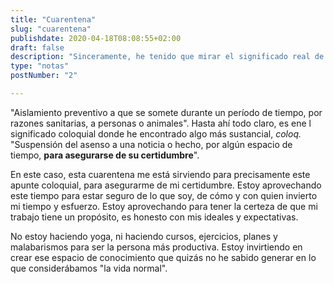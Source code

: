 ```yaml
---
title: "Cuarentena"
slug: "cuarentena"
publishdate: 2020-04-18T08:08:55+02:00
draft: false
description: "Sinceramente, he tenido que mirar el significado real de la palabra, no lo tenía claro del todo."
type: "notas"
postNumber: "2"

---
```


"Aislamiento preventivo a que se somete durante un período de tiempo, por razones sanitarias, a personas o animales". Hasta ahí todo claro, es ene l significado coloquial donde he encontrado algo más sustancial, *coloq.* "Suspensión del asenso a una noticia o hecho, por algún espacio de tiempo, **para asegurarse de su certidumbre**".

En este caso, esta cuarentena me está sirviendo para precisamente este apunte coloquial, para asegurarme de mi certidumbre. Estoy aprovechando este tiempo para estar seguro de lo que soy, de cómo y con quien invierto mi tiempo y esfuerzo. Estoy aprovechando para tener la certeza de que mi trabajo tiene un propósito, es honesto con mis ideales y expectativas.

No estoy haciendo yoga, ni haciendo cursos, ejercicios, planes y malabarismos para ser la persona más productiva. Estoy invirtiendo en crear ese espacio de conocimiento que quizás no he sabido generar en lo que considerábamos "la vida normal".